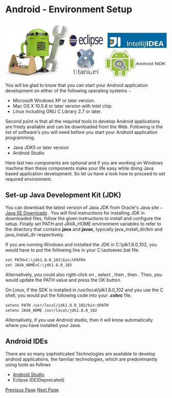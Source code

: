 # Android - Environment Setup
![Environment](../android/images/env.jpg)

You will be glad to know that you can start your Android application development on either of the following operating systems −

   * Microsoft Windows XP or later version.
   * Mac OS X 10.5.8 or later version with Intel chip.
   * Linux including GNU C Library 2.7 or later.

Second point is that all the required tools to develop Android applications are freely available and can be downloaded from the Web. Following is the list of software's you will need before you start your Android application programming.

   * Java JDK5 or later version
   * Android Studio 

Here last two components are optional and if you are working on Windows machine then these components make your life easy while doing Java based application development. So let us have a look how to proceed to set required environment.

## Set-up Java Development Kit (JDK)
You can download the latest version of Java JDK from Oracle's Java site − [Java SE Downloads](http://www.oracle.com/technetwork/java/javase/downloads/index.html) . You will find instructions for installing JDK in downloaded files, follow the given instructions to install and configure the setup. Finally set PATH and JAVA_HOME environment variables to refer to the directory that contains **java** and **javac**, typically java_install_dir/bin and java_install_dir respectively.

If you are running Windows and installed the JDK in C:\jdk1.8.0_102, you would have to put the following line in your C:\autoexec.bat file.

```
set PATH=C:\jdk1.8.0_102\bin;%PATH%
set JAVA_HOME=C:\jdk1.8.0_102
```
Alternatively, you could also right-click on , select , then , then . Then, you would update the PATH value and press the OK button.

On Linux, if the SDK is installed in /usr/local/jdk1.8.0_102 and you use the C shell, you would put the following code into your **.cshrc** file.

```
setenv PATH /usr/local/jdk1.8.0_102/bin:$PATH
setenv JAVA_HOME /usr/local/jdk1.8.0_102
```
Alternatively, if you use Android studio, then it will know automatically where you have installed your Java.

## Android IDEs
There are so many sophisticated Technologies are available to develop android applications, the familiar technologies, which are predominantly using tools as follows

   * [Android Studio](/android/android_studio.htm) 
   * Eclipse IDE(Deprecated)


[Previous Page](../android/android_overview.md) [Next Page](../android/android_architecture.md) 
